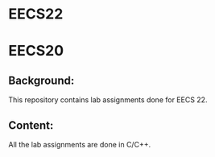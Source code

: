 # EECS22
# EECS20
## Background:
This repository contains lab assignments done for EECS 22.
## Content:
All the lab assignments are done in C/C++. 
